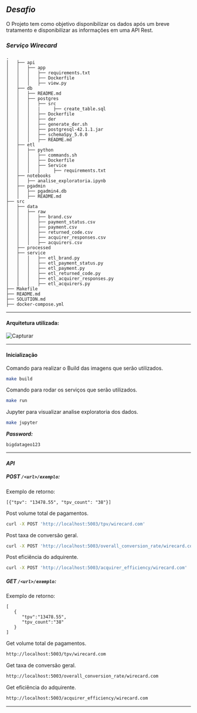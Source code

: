 ## ***Desafio***
O Projeto tem como objetivo disponibilizar os dados após um breve tratamento e disponibilizar as informações em uma API Rest.

### *Serviço Wirecard*
```
.
│   ├── api
│   │   ├── app
│   │   │   ├── requirements.txt
│   │   │   ├── Dockerfile
│   │   │   ├── view.py
│   ├── db
│   │   ├── README.md
│   │   ├── postgres
│   │   │   ├── src
│   │   │   |     ├── create_table.sql 
│   │   │   ├── Dockerfile
│   │   │   ├── der
│   │   │   ├── generate_der.sh
│   │   │   ├── postgresql-42.1.1.jar
│   │   │   ├── schemaSpy_5.0.0
│   │   │   ├── README.md
│   ├── etl
│   │   ├── python
│   │   │   ├── commands.sh
│   │   │   ├── Dockerfile
│   │   │   ├── Service
│   │   │   │     ├── requirements.txt
│   ├── notebooks
│   │   ├── analise_exploratoria.ipynb
│   ├── pgadmin
│   │   ├── pgadmin4.db
│   │   ├── README.md
├── src
│   ├── data
│   │   ├── raw
│   │   │   ├── brand.csv
│   │   │   ├── payment_status.csv
│   │   │   ├── payment.csv
│   │   │   ├── returned_code.csv
│   │   │   ├── acquirer_responses.csv
│   │   │   ├── acquirers.csv
│   ├── processed
│   ├── service
│   │   │   ├── etl_brand.py
│   │   │   ├── etl_payment_status.py
│   │   │   ├── etl_payment.py
│   │   │   ├── etl_returned_code.py
│   │   │   ├── etl_acquirer_responses.py
│   │   │   ├── etl_acquirers.py
├── Makefile
├── README.md
├── SOLUTION.md
├── docker-compose.yml
```


----------


#### Arquitetura utilizada: 

![Capturar](https://user-images.githubusercontent.com/28897059/76781160-09c24e00-678d-11ea-8b1c-13f8baebb415.PNG)



----------


#### Inicialização
Comando para realizar o Build das imagens que serão utilizados.

```bash
make build
```

Comando para rodar os serviços que serão utilizados.

```bash
make run
```
Jupyter para visualizar analise exploratoria dos dados.

```bash
make jupyter
```
***Password:*** 

`bigdatageo123`


----------

####  ***API***

##### POST `/<url>/exemplo`:
Exemplo de retorno:
```
[{"tpv": "13478.55", "tpv_count": "38"}]
```
Post volume total de pagamentos.

```bash
curl -X POST 'http://localhost:5003/tpv/wirecard.com'
```
Post taxa de conversão geral.

```bash
curl -X POST 'http://localhost:5003/overall_conversion_rate/wirecard.com'
```

Post eficiência do adquirente.

```bash
curl -X POST 'http://localhost:5003/acquirer_efficiency/wirecard.com'
```

##### GET `/<url>/exemplo`:

Exemplo de retorno:
```
[
   {
      "tpv":"13478.55",
      "tpv_count":"38"
   }
]
```

Get volume total de pagamentos.

```bash
http://localhost:5003/tpv/wirecard.com
```
Get taxa de conversão geral.

```bash
http://localhost:5003/overall_conversion_rate/wirecard.com
```

Get eficiência do adquirente.

```bash
http://localhost:5003/acquirer_efficiency/wirecard.com
```

----------